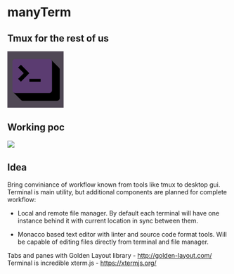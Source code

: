 # manyTerm

## Tmux for the rest of us
<img src="./assets/terminal.png" width="128" style="width: 128px;" />

## Working poc

![](./assets/pocdemo.gif)

## Idea

Bring conviniance of workflow known from tools like tmux to desktop gui.
Terminal is main utility, but additional components are planned for complete workflow: 

* Local and remote file manager. 
  By default each terminal will have one instance behind it with current location in sync between them.

* Monacco based text editor with linter and source code format tools.
  Will be capable of editing files directly from terminal and file manager.


Tabs and panes with Golden Layout library - http://golden-layout.com/
Terminal is incredible xterm.js - https://xtermjs.org/

